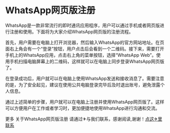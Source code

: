 # WhatsApp网页版注册

WhatsApp是一款非常流行的即时通讯应用程序，用户可以通过手机或者网页版进行注册和使用。下面将为大家介绍WhatsApp网页版的注册流程。

首先，用户需要在电脑上打开浏览器，然后输入WhatsApp的官方网站地址。在页面右上角会有一个“登录”按钮，用户点击后会看到一个二维码。接下来，需要打开手机上的WhatsApp应用，点击右上角的菜单按钮，选择“WhatsApp Web”。使用手机扫描电脑屏幕上的二维码，这样就可以在电脑上同步登录WhatsApp网页版了。

在登录成功后，用户就可以在电脑上使用WhatsApp发送和接收消息了。需要注意的是，为了安全起见，建议在使用公共电脑登录完毕后及时退出账号，避免泄露个人信息。

通过上述简单的步骤，用户就可以在电脑上注册并使用WhatsApp网页版了。这样可以方便用户在工作或者学习时，更加便捷地使用WhatsApp进行沟通和交流。

更多 关于WhatsApp网页版注册 请通过✈与我们联系，感谢阅读,谢谢！[点这✈里联系](https://b.k02.cc)